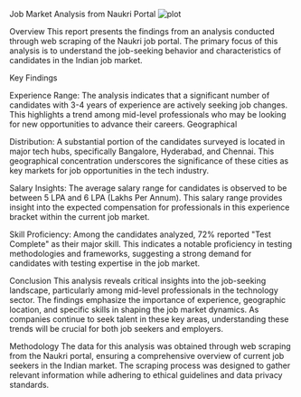 Job Market Analysis from Naukri Portal
![plot](https://github.com/user-attachments/assets/d3f6cab7-0d14-4114-9182-4ec6a6622049)

Overview
This report presents the findings from an analysis conducted through web scraping of the Naukri job portal. The primary focus of this analysis is to understand the job-seeking behavior and characteristics of candidates in the Indian job market.

Key Findings

Experience Range:
The analysis indicates that a significant number of candidates with 3-4 years of experience are actively seeking job changes. This highlights a trend among mid-level professionals who may be looking for new opportunities to advance their careers.
Geographical 

Distribution:
A substantial portion of the candidates surveyed is located in major tech hubs, specifically Bangalore, Hyderabad, and Chennai. This geographical concentration underscores the significance of these cities as key markets for job opportunities in the tech industry.

Salary Insights:
The average salary range for candidates is observed to be between 5 LPA and 6 LPA (Lakhs Per Annum). This salary range provides insight into the expected compensation for professionals in this experience bracket within the current job market.

Skill Proficiency:
Among the candidates analyzed, 72% reported "Test Complete" as their major skill. This indicates a notable proficiency in testing methodologies and frameworks, suggesting a strong demand for candidates with testing expertise in the job market.

Conclusion
This analysis reveals critical insights into the job-seeking landscape, particularly among mid-level professionals in the technology sector. The findings emphasize the importance of experience, geographic location, and specific skills in shaping the job market dynamics. As companies continue to seek talent in these key areas, understanding these trends will be crucial for both job seekers and employers.

Methodology
The data for this analysis was obtained through web scraping from the Naukri portal, ensuring a comprehensive overview of current job seekers in the Indian market. The scraping process was designed to gather relevant information while adhering to ethical guidelines and data privacy standards.
